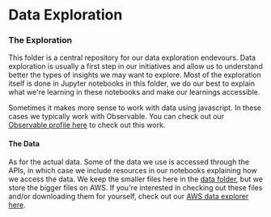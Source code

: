 # Data Exploration

### The Exploration
This folder is a central repository for our data exploration endevours. Data exploration is usually a first step in our initiatives and allow us to understand better the types of insights we may want to explore. Most of the exploration itself is done in Jupyter notebooks in this folder, we do our best to explain what we're learning in these notebooks and make our learnings accessible. 

Sometimes it makes more sense to work with data using javascript. In these cases we typically work with Observable. You can check out our [Observable profile here](https://observablehq.com/@earthrise) to check out this work. 

#### The Data
As for the actual data. Some of the data we use is accessed through the APIs, in which case we include resources in our notebooks explaining how we access the data. We keep the smaller files here in the [data folder](https://github.com/earthrise-media/plotline/tree/main/data-exploration/data), but we store the bigger files on AWS. If you're interested in checking out these files and/or downloading them for yourself, check out our [AWS data explorer here](https://earthrise-media-plot-data-explorationstreamlit-app1-home-4v8zbn.streamlit.app/AWS_Data). 
